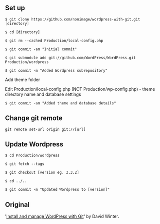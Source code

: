 ## Set up

	$ git clone https://github.com/nonimage/wordpress-with-git.git [directory]

	$ cd [directory]

	$ git rm --cached Production/local-config.php

	$ git commit -am "Initial commit"

	$ git submodule add git://github.com/WordPress/WordPress.git Production/wordpress

	$ git commit -m "Added Wordpress subrepository"

Add theme folder

Edit Production/local-config.php (NOT Production/wp-config.php) - theme directory name and database settings

	$ git commit -am "Added theme and database details"
	
## Change git remote

	git remote set-url origin git://[url]


## Update Wordpress

	$ cd Production/wordpress

	$ git fetch --tags

	$ git checkout [version eg. 3.3.2]

	$ cd ../..

	$ git commit -m "Updated Wordpress to [version]"


## Original

'[Install and manage WordPress with Git](http://davidwinter.me/articles/2012/04/09/install-and-manage-wordpress-with-git/)' by David Winter.